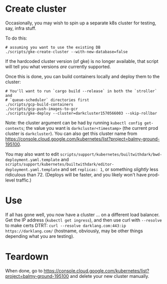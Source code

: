 Create cluster
=============

Occasionally, you may wish to spin up a separate k8s cluster for testing, say,
infra stuff.

To do this:
```
# assuming you want to use the existing DB
./scripts/gke-create-cluster --with-new-database=false
```

If the hardcoded cluster version (of gke) is no longer available, that script
will tell you what versions _are_ currently supported.

Once this is done, you can build containers locally and deploy them to the
cluster:
```
# You'll want to run `cargo build --release` in both the `stroller` and
# `queue-scheduler` directories first
./scripts/gcp-build-containers
./scripts/gcp-push-images-to-gcr
./scripts/gke-deploy --cluster=darkcluster1570566003 --skip-rollbar
```

Note: the cluster argument can be had by running `kubectl config get-contexts`;
the value you want is `darkcluster<timestamp>` (the current prod cluster is
`darkcluster`). You can also get this cluster name from
https://console.cloud.google.com/kubernetes/list?project=balmy-ground-195100.

You may also want to edit
`scripts/support/kubernetes/builtwithdark/bwd-deployment.yaml.template` and
`scripts/support/kubernetes/builtwithdark/editor-deployment.yaml.template` and
set `replicas: 1`, or something _slightly_ less ridiculous than 72. (Deploys
will be faster, and you likely won't have prod-level traffic.)


Use
=====
If all has gone well, you now have a cluster ... on a different load balancer.
Get the IP address (`kubectl get ingress`), and then use curl with `--resolve`
to make certs DTRT: `curl --resolve darklang.com:443:ip https://darklang.com/`
(hostname, obviously, may be other things depending what you are testing).


Teardown
========
When done, go to
https://console.cloud.google.com/kubernetes/list?project=balmy-ground-195100 and
delete your new cluster manually.

